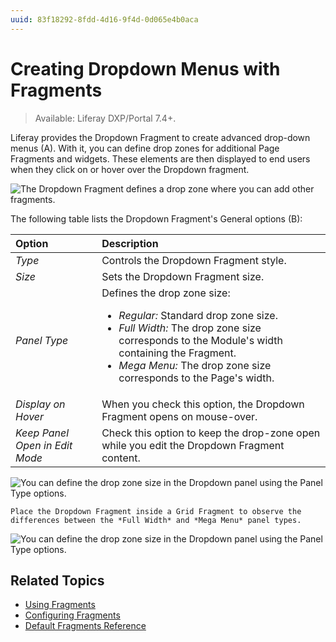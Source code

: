 ```yaml
---
uuid: 83f18292-8fdd-4d16-9f4d-0d065e4b0aca
---
```

# Creating Dropdown Menus with Fragments

> Available: Liferay DXP/Portal 7.4+.

Liferay provides the Dropdown Fragment to create advanced drop-down menus (A). With it, you can define drop zones for additional Page Fragments and widgets. These elements are then displayed to end users when they click on or hover over the Dropdown fragment.

![The Dropdown Fragment defines a drop zone where you can add other fragments.](./creating-dropdown-menus-with-fragments/images/01.png)

The following table lists the Dropdown Fragment's General options (B):

| Option | Description |
| :--- | :--- |
| *Type* | Controls the Dropdown Fragment style. |
| *Size* | Sets the Dropdown Fragment size. |
| *Panel Type* | Defines the drop zone size:</br><ul><li>*Regular:* Standard drop zone size.</li><li>*Full Width:* The drop zone size corresponds to the Module's width containing the Fragment.</li><li>*Mega Menu:* The drop zone size corresponds to the Page's width.</li></ul> |
| *Display on Hover* | When you check this option, the Dropdown Fragment opens on mouse-over. |
| *Keep Panel Open in Edit Mode* | Check this option to keep the drop-zone open while you edit the Dropdown Fragment content. |

![You can define the drop zone size in the Dropdown panel using the Panel Type options.](./creating-dropdown-menus-with-fragments/images/02.png)

```{tip}
Place the Dropdown Fragment inside a Grid Fragment to observe the differences between the *Full Width* and *Mega Menu* panel types.
```

![You can define the drop zone size in the Dropdown panel using the Panel Type options.](./creating-dropdown-menus-with-fragments/images/03.gif)

## Related Topics

* [Using Fragments](../using-fragments.md)
* [Configuring Fragments](./configuring-fragments.md)
* [Default Fragments Reference](./default-fragments-reference.md)

